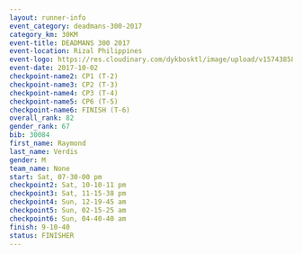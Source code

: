 ```yaml
---
layout: runner-info 
event_category: deadmans-300-2017 
category_km: 30KM 
event-title: DEADMANS 300 2017 
event-location: Rizal Philippines 
event-logo: https://res.cloudinary.com/dykbosktl/image/upload/v1574385898/Logo/2017-DM300-Logo_ljecaw.jpg 
event-date: 2017-10-02 
checkpoint-name2: CP1 (T-2) 
checkpoint-name3: CP2 (T-3) 
checkpoint-name4: CP3 (T-4) 
checkpoint-name5: CP6 (T-5) 
checkpoint-name6: FINISH (T-6) 
overall_rank: 82
gender_rank: 67
bib: 30084
first_name: Raymond
last_name: Verdis
gender: M
team_name: None
start: Sat, 07-30-00 pm
checkpoint2: Sat, 10-10-11 pm
checkpoint3: Sat, 11-15-38 pm
checkpoint4: Sun, 12-19-45 am
checkpoint5: Sun, 02-15-25 am
checkpoint6: Sun, 04-40-40 am
finish: 9-10-40
status: FINISHER
---
```

